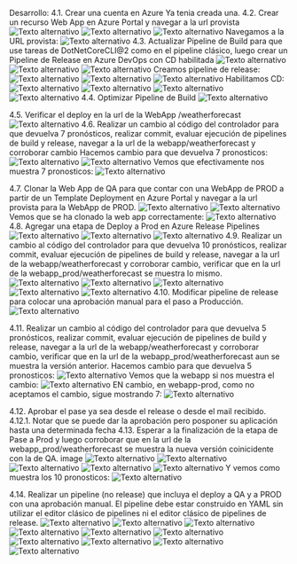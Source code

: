 Desarrollo:
4.1. Crear una cuenta en Azure
Ya tenia creada una. 
4.2. Crear un recurso Web App en Azure Portal y navegar a la url provista
   ![Texto alternativo](imagenes/1.png)
   ![Texto alternativo](imagenes/2.png)
   ![Texto alternativo](imagenes/3.png)
   Navegamos a la URL provista:
   ![Texto alternativo](imagenes/4.png)
4.3. Actualizar Pipeline de Build para que use tareas de DotNetCoreCLI@2 como en el pipeline clásico, luego crear un Pipeline de Release en Azure DevOps con CD habilitada
   ![Texto alternativo](imagenes/7.png)
   ![Texto alternativo](imagenes/8.png)
   ![Texto alternativo](imagenes/9.png)
   Creamos pipeline de release:
  ![Texto alternativo](imagenes/5.png)
  ![Texto alternativo](imagenes/6.png)
  ![Texto alternativo](imagenes/10.png)
  Habilitamos CD:
  ![Texto alternativo](imagenes/11.png)
  ![Texto alternativo](imagenes/12.png)
  ![Texto alternativo](imagenes/13.png)
  ![Texto alternativo](imagenes/14.png)
4.4. Optimizar Pipeline de Build
![Texto alternativo](imagenes/47.png)

4.5. Verificar el deploy en la url de la WebApp /weatherforecast
![Texto alternativo](imagenes/46.png)
4.6. Realizar un cambio al código del controlador para que devuelva 7 pronósticos, realizar commit, evaluar ejecución de pipelines de build y release, navegar a la url de la webapp/weatherforecast y corroborar cambio
Hacemos cambio para que devuelva 7 pronosticos:
![Texto alternativo](imagenes/48.png)
![Texto alternativo](imagenes/49.png)
Vemos que efectivamente nos muestra 7 pronosticos:
![Texto alternativo](imagenes/50.png)

4.7. Clonar la Web App de QA para que contar con una WebApp de PROD a partir de un Template Deployment en Azure Portal y navegar a la url provista para la WebApp de PROD.
![Texto alternativo](imagenes/17.png)
![Texto alternativo](imagenes/18.png)
Vemos que se ha clonado la web app correctamente: 
![Texto alternativo](imagenes/19.png)
4.8. Agregar una etapa de Deploy a Prod en Azure Release Pipelines
![Texto alternativo](imagenes/20.png)
![Texto alternativo](imagenes/21.png)
![Texto alternativo](imagenes/22.png)
4.9. Realizar un cambio al código del controlador para que devuelva 10 pronósticos, realizar commit, evaluar ejecución de pipelines de build y release, navegar a la url de la webapp/weatherforecast y corroborar cambio, verificar que en la url de la webapp_prod/weatherforecast se muestra lo mismo.
![Texto alternativo](imagenes/25.png)
![Texto alternativo](imagenes/26.png)
![Texto alternativo](imagenes/27.png)
![Texto alternativo](imagenes/28.png)
![Texto alternativo](imagenes/33.png)
4.10. Modificar pipeline de release para colocar una aprobación manual para el paso a Producción.
![Texto alternativo](imagenes/24.png)

4.11. Realizar un cambio al código del controlador para que devuelva 5 pronósticos, realizar commit, evaluar ejecución de pipelines de build y release, navegar a la url de la webapp/weatherforecast y corroborar cambio, verificar que en la url de la webapp_prod/weatherforecast aun se muestra la versión anterior.
Hacemos cambio para que devuelva 5 pronosticos:
![Texto alternativo](imagenes/51.png)
Vemos que la webapp si nos muestra el cambio: 
![Texto alternativo](imagenes/52.png)
EN cambio, en webapp-prod, como no aceptamos el cambio, sigue mostrando 7: 
![Texto alternativo](imagenes/53.png)

4.12. Aprobar el pase ya sea desde el release o desde el mail recibido. 
4.12.1. Notar que se puede dar la aprobación pero posponer su aplicación hasta una determinada fecha
4.13. Esperar a la finalización de la etapa de Pase a Prod y luego corroborar que en la url de la webapp_prod/weatherforecast se muestra la nueva versión coinicidente con la de QA. image
![Texto alternativo](imagenes/28.png)
![Texto alternativo](imagenes/29.png)
![Texto alternativo](imagenes/30.png)
![Texto alternativo](imagenes/31.png)
![Texto alternativo](imagenes/32.png)
Y vemos como muestra los 10 pronosticos:
![Texto alternativo](imagenes/33.png)

4.14. Realizar un pipeline (no release) que incluya el deploy a QA y a PROD con una aprobación manual. El pipeline debe estar construido en YAML sin utilizar el editor clásico de pipelines ni el editor clásico de pipelines de release.
![Texto alternativo](imagenes/34.png)
![Texto alternativo](imagenes/35.png)
![Texto alternativo](imagenes/36.png)
![Texto alternativo](imagenes/38.png)
![Texto alternativo](imagenes/39.png)
![Texto alternativo](imagenes/40.png)
![Texto alternativo](imagenes/41.png)
![Texto alternativo](imagenes/42.png)
![Texto alternativo](imagenes/43.png)
![Texto alternativo](imagenes/45.png)


